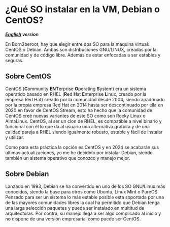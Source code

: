 # ¿Qué SO instalar en la VM, Debian o CentOS?
***[English](1_Debian_VS_CentOS.en.md) version***

En Born2beroot, hay que elegir entre dos SO para la máquina virtual: CentOS o Debian. Ambas son distribuciones GNU/LINUX, creadas por la comunidad y de código libre. Además de estar enfocadas a ser estables y seguras.

## Sobre CentOS
CentOS (**C**ommunity **ENT**erprise **O**perating **S**ystem) era un sistema operatido basado en RHEL (**R**ed **H**at **E**nterprise **L**inux, creado por la empresa Red Hat) creado por la comunidad desde 2004, siendo apadrinado por la propia empresa Red Hat en 2014 hasta ser descontinuado por ella en 2020 en favor de CentOS Stream, esto ha hecho que la comunidad de CentOS creé nuevas variantes de este SO como son Rocky Linux o AlmaLinux. CentOS, al ser un clon de RHEL, es compatible a nivel binario y funcional con él lo que da al usuario una alternativa gratuita y de una calidad pareja a RHEL siendo igualmente robusto, estable y fácil de instalar y utilizar.

Como para esta práctica la opción es CentOS y en 2024 se acabarán sus últimas actualizaciones, yo me he decidido por instalar Debian, siendo también un sistema operativo que conozco y manejo mejor.

## Sobre Debian
Lanzado en 1993, Debian se ha convertido en uno de los SO GNU/Linux más conocidos, siendo la base para otros como Ubuntu, Linux Mint o PureOS. Pensado para ser un sistema lo más estable posible esta soportada por una de las mayores comunidades libres la cual ha permitido que Debian tenga una larga selección paquetes y pueda ser instalado en multitud de arquitecturas. Por contra, su manejo llega a ser algo complicado al inicio y no dispone de una versión empresarial como puede ser CentOS.
